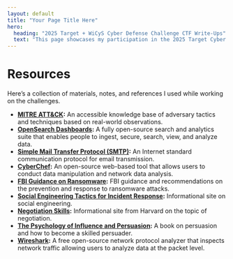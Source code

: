 ```yaml
---
layout: default
title: "Your Page Title Here"
hero:
  heading: "2025 Target + WiCyS Cyber Defense Challenge CTF Write-Ups"
  text: "This page showcases my participation in the 2025 Target Cyber Defense CTF Challenge hosted by WiCyS, which ran from July 1 through August 14, 2025."
---
```



# Resources  

Here’s a collection of materials, notes, and references I used while working on the challenges.  

- **[MITRE ATT&CK](https://attack.mitre.org/):** An accessible knowledge base of adversary tactics and techniques based on real-world observations.  
- **[OpenSearch Dashboards](https://opensearch.org/):** A fully open-source search and analytics suite that enables people to ingest, secure, search, view, and analyze data.  
- **[Simple Mail Transfer Protocol (SMTP)](https://en.wikipedia.org/wiki/Simple_Mail_Transfer_Protocol):** An Internet standard communication protocol for email transmission.  
- **[CyberChef](https://gchq.github.io/CyberChef/):** An open-source web-based tool that allows users to conduct data manipulation and network data analysis.  
- **[FBI Guidance on Ransomware](https://www.fbi.gov/how-we-can-help-you/scams-and-safety/common-frauds-and-scams/ransomware):** FBI guidance and recommendations on the prevention and response to ransomware attacks.  
- **[Social Engineering Tactics for Incident Response](https://www.social-engineer.org/framework/influencing-others/influence-tactics/):** Informational site on social engineering.  
- **[Negotiation Skills](https://www.pon.harvard.edu/category/daily/negotiation-skills-daily/?cid=13):** Informational site from Harvard on the topic of negotiation.  
- **[The Psychology of Influence and Persuasion]( https://www.amazon.com/Influence-Psychology-Persuasion-Robert-Cialdini/dp/0688128165):** A book on persuasion and how to become a skilled persuader.  
- **[Wireshark](https://www.wireshark.org/):** A free open-source network protocol analyzer that inspects network traffic allowing users to analyze data at the packet level. 
